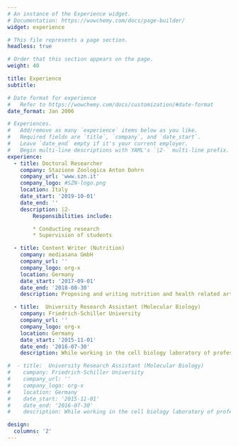 ```yaml
---
# An instance of the Experience widget.
# Documentation: https://wowchemy.com/docs/page-builder/
widget: experience

# This file represents a page section.
headless: true

# Order that this section appears on the page.
weight: 40

title: Experience
subtitle:

# Date format for experience
#   Refer to https://wowchemy.com/docs/customization/#date-format
date_format: Jan 2006

# Experiences.
#   Add/remove as many `experience` items below as you like.
#   Required fields are `title`, `company`, and `date_start`.
#   Leave `date_end` empty if it's your current employer.
#   Begin multi-line descriptions with YAML's `|2-` multi-line prefix.
experience:
  - title: Doctoral Researcher
    company: Stazione Zoologica Anton Dohrn
    company_url: 'www.szn.it'
    company_logo: #SZN-logo.png
    location: Italy
    date_start: '2019-10-01'
    date_end: ''
    description: |2-
        Responsibilities include:

        * Conducting research
        * Supervision of students

  - title: Content Writer (Nutrition)
    company: mediasana GmbH
    company_url: ''
    company_logo: org-x
    location: Germany
    date_start: '2017-09-01'
    date_end: '2018-08-30'
    description: Proposing and writing nutrition and health related articles for the nutrition website of Aramark.

  - title:  University Research Assistant (Molecular Biology)
    company: Friedrich-Schiller University
    company_url: ''
    company_logo: org-x
    location: Germany
    date_start: '2015-11-01'
    date_end: '2016-07-30'
    description: While working in the cell biology laboratory of professor Berit Jungnickel, I learnt and applied key methods in molecular biology.

#  - title:  University Research Assistant (Molecular Biology)
#    company: Friedrich-Schiller University
#    company_url: ''
#    company_logo: org-x
#    location: Germany
#    date_start: '2015-11-01'
#    date_end: '2016-07-30'
#    description: While working in the cell biology laboratory of professor Berit Jungnickel, I learnt and applied key methods in molecular biology.

design:
  columns: '2'
---
```

